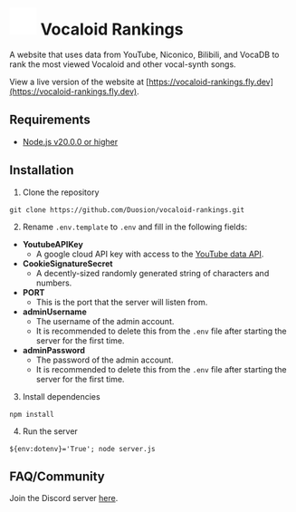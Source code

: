 # ![icon](public/images/icon.svg) Vocaloid Rankings
A website that uses data from YouTube, Niconico, Bilibili, and VocaDB to rank the most viewed Vocaloid and other vocal-synth songs.

View a live version of the website at [https://vocaloid-rankings.fly.dev](https://vocaloid-rankings.fly.dev).

## Requirements
* [Node.js v20.0.0 or higher](https://nodejs.org/en/download/current)

## Installation
1. Clone the repository
```
git clone https://github.com/Duosion/vocaloid-rankings.git
```
2. Rename `.env.template` to `.env` and fill in the following fields:
* **YoutubeAPIKey**
  - A google cloud API key with access to the [YouTube data API](https://developers.google.com/youtube/v3/getting-started).
* **CookieSignatureSecret**
  - A decently-sized randomly generated string of characters and numbers.
* **PORT**
  - This is the port that the server will listen from.
* **adminUsername**
  - The username of the admin account.
  - It is recommended to delete this from the `.env` file after starting the server for the first time.
* **adminPassword**
  - The password of the admin account.
  - It is recommended to delete this from the `.env` file after starting the server for the first time.
3. Install dependencies
```
npm install
```
4. Run the server
```
${env:dotenv}='True'; node server.js
```

## FAQ/Community
Join the Discord server [here](https://discord.gg/By7z2kKVjx).